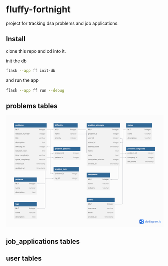# fluffy-fortnight

project for tracking dsa problems and job applications.


## Install 

clone this repo and cd into it.


init the db

```bash
flask --app ff init-db
```

and run the app

```bash
flask --app ff run --debug
```


## problems tables

![db schema](./ff/static/img/db_schema.png)


## job_applications tables


## user tables

